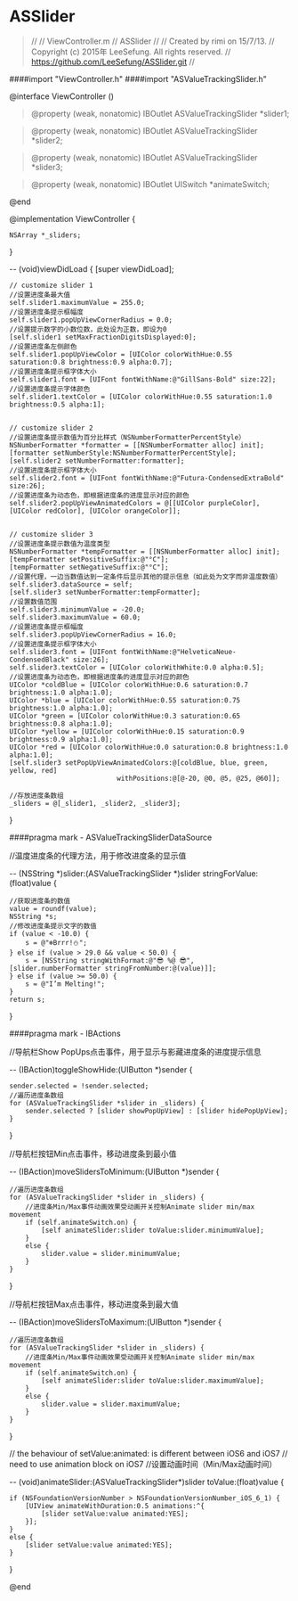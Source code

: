 # ASSlider

>//
>//  ViewController.m
>//  ASSlider
>//
>//  Created by rimi on 15/7/13.
>//  Copyright (c) 2015年 LeeSefung. All rights reserved.
>//  https://github.com/LeeSefung/ASSlider.git
>//

####import "ViewController.h"
####import "ASValueTrackingSlider.h"

@interface ViewController () <ASValueTrackingSliderDataSource>

>@property (weak, nonatomic) IBOutlet ASValueTrackingSlider *slider1;

>@property (weak, nonatomic) IBOutlet ASValueTrackingSlider *slider2;

>@property (weak, nonatomic) IBOutlet ASValueTrackingSlider *slider3;

>@property (weak, nonatomic) IBOutlet UISwitch *animateSwitch;

@end

@implementation ViewController {

    NSArray *_sliders;
}

-- (void)viewDidLoad
{
    [super viewDidLoad];
    
    // customize slider 1
    //设置进度条最大值
    self.slider1.maximumValue = 255.0;
    //设置进度条提示框幅度
    self.slider1.popUpViewCornerRadius = 0.0;
    //设置提示数字的小数位数，此处设为正数，即设为0
    [self.slider1 setMaxFractionDigitsDisplayed:0];
    //设置进度条左侧颜色
    self.slider1.popUpViewColor = [UIColor colorWithHue:0.55 saturation:0.8 brightness:0.9 alpha:0.7];
    //设置进度条提示框字体大小
    self.slider1.font = [UIFont fontWithName:@"GillSans-Bold" size:22];
    //设置进度条提示字体颜色
    self.slider1.textColor = [UIColor colorWithHue:0.55 saturation:1.0 brightness:0.5 alpha:1];
    
    
    // customize slider 2
    //设置进度条提示数值为百分比样式（NSNumberFormatterPercentStyle）
    NSNumberFormatter *formatter = [[NSNumberFormatter alloc] init];
    [formatter setNumberStyle:NSNumberFormatterPercentStyle];
    [self.slider2 setNumberFormatter:formatter];
    //设置进度条提示框字体大小
    self.slider2.font = [UIFont fontWithName:@"Futura-CondensedExtraBold" size:26];
    //设置进度条为动态色，即根据进度条的进度显示对应的颜色
    self.slider2.popUpViewAnimatedColors = @[[UIColor purpleColor], [UIColor redColor], [UIColor orangeColor]];
    
    
    // customize slider 3
    //设置进度条提示数值为温度类型
    NSNumberFormatter *tempFormatter = [[NSNumberFormatter alloc] init];
    [tempFormatter setPositiveSuffix:@"°C"];
    [tempFormatter setNegativeSuffix:@"°C"];
    //设置代理，一边当数值达到一定条件后显示其他的提示信息（如此处为文字而非温度数值）
    self.slider3.dataSource = self;
    [self.slider3 setNumberFormatter:tempFormatter];
    //设置数值范围
    self.slider3.minimumValue = -20.0;
    self.slider3.maximumValue = 60.0;
    //设置进度条提示框幅度
    self.slider3.popUpViewCornerRadius = 16.0;
    //设置进度条提示框字体大小
    self.slider3.font = [UIFont fontWithName:@"HelveticaNeue-CondensedBlack" size:26];
    self.slider3.textColor = [UIColor colorWithWhite:0.0 alpha:0.5];
    //设置进度条为动态色，即根据进度条的进度显示对应的颜色
    UIColor *coldBlue = [UIColor colorWithHue:0.6 saturation:0.7 brightness:1.0 alpha:1.0];
    UIColor *blue = [UIColor colorWithHue:0.55 saturation:0.75 brightness:1.0 alpha:1.0];
    UIColor *green = [UIColor colorWithHue:0.3 saturation:0.65 brightness:0.8 alpha:1.0];
    UIColor *yellow = [UIColor colorWithHue:0.15 saturation:0.9 brightness:0.9 alpha:1.0];
    UIColor *red = [UIColor colorWithHue:0.0 saturation:0.8 brightness:1.0 alpha:1.0];
    [self.slider3 setPopUpViewAnimatedColors:@[coldBlue, blue, green, yellow, red]
                               withPositions:@[@-20, @0, @5, @25, @60]];
    
    //存放进度条数组
    _sliders = @[_slider1, _slider2, _slider3];
}

####pragma mark - ASValueTrackingSliderDataSource

//温度进度条的代理方法，用于修改进度条的显示值<p>
-- (NSString *)slider:(ASValueTrackingSlider *)slider stringForValue:(float)value {

    //获取进度条的数值
    value = roundf(value);
    NSString *s;
    //修改进度条提示文字的数值
    if (value < -10.0) {
        s = @"❄️Brrr!⛄️";
    } else if (value > 29.0 && value < 50.0) {
        s = [NSString stringWithFormat:@"😎 %@ 😎", [slider.numberFormatter stringFromNumber:@(value)]];
    } else if (value >= 50.0) {
        s = @"I’m Melting!";
    }
    return s;
}

####pragma mark - IBActions

//导航栏Show PopUps点击事件，用于显示与影藏进度条的进度提示信息<p>
-- (IBAction)toggleShowHide:(UIButton *)sender {

    sender.selected = !sender.selected;
    //遍历进度条数组
    for (ASValueTrackingSlider *slider in _sliders) {
        sender.selected ? [slider showPopUpView] : [slider hidePopUpView];
    }
}

//导航栏按钮Min点击事件，移动进度条到最小值<p>
-- (IBAction)moveSlidersToMinimum:(UIButton *)sender {

    //遍历进度条数组
    for (ASValueTrackingSlider *slider in _sliders) {
        //进度条Min/Max事件动画效果受动画开关控制Animate slider min/max movement
        if (self.animateSwitch.on) {
            [self animateSlider:slider toValue:slider.minimumValue];
        }
        else {
            slider.value = slider.minimumValue;
        }
    }
}

//导航栏按钮Max点击事件，移动进度条到最大值<p>
-- (IBAction)moveSlidersToMaximum:(UIButton *)sender {

    //遍历进度条数组
    for (ASValueTrackingSlider *slider in _sliders) {
        //进度条Min/Max事件动画效果受动画开关控制Animate slider min/max movement
        if (self.animateSwitch.on) {
            [self animateSlider:slider toValue:slider.maximumValue];
        }
        else {
            slider.value = slider.maximumValue;
        }
    }
}

// the behaviour of setValue:animated: is different between iOS6 and iOS7
// need to use animation block on iOS7
//设置动画时间（Min/Max动画时间）<p>
-- (void)animateSlider:(ASValueTrackingSlider*)slider toValue:(float)value {

    if (NSFoundationVersionNumber > NSFoundationVersionNumber_iOS_6_1) {
        [UIView animateWithDuration:0.5 animations:^{
            [slider setValue:value animated:YES];
        }];
    }
    else {
        [slider setValue:value animated:YES];
    }
}

@end
